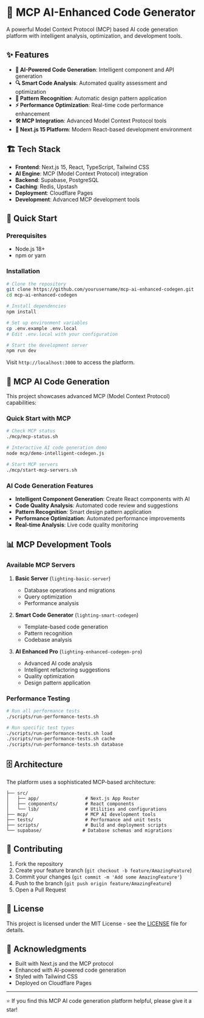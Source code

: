 # 🤖 MCP AI-Enhanced Code Generator

A powerful Model Context Protocol (MCP) based AI code generation platform with intelligent analysis, optimization, and development tools.

## ✨ Features

- **🧠 AI-Powered Code Generation**: Intelligent component and API generation
- **🔍 Smart Code Analysis**: Automated quality assessment and optimization
- **🎨 Pattern Recognition**: Automatic design pattern application  
- **⚡ Performance Optimization**: Real-time code performance enhancement
- **🛠️ MCP Integration**: Advanced Model Context Protocol tools
- **🚀 Next.js 15 Platform**: Modern React-based development environment

## 🏗️ Tech Stack

- **Frontend**: Next.js 15, React, TypeScript, Tailwind CSS
- **AI Engine**: MCP (Model Context Protocol) integration
- **Backend**: Supabase, PostgreSQL
- **Caching**: Redis, Upstash
- **Deployment**: Cloudflare Pages
- **Development**: Advanced MCP development tools

## 🚀 Quick Start

### Prerequisites
- Node.js 18+
- npm or yarn

### Installation

```bash
# Clone the repository
git clone https://github.com/yourusername/mcp-ai-enhanced-codegen.git
cd mcp-ai-enhanced-codegen

# Install dependencies
npm install

# Set up environment variables
cp .env.example .env.local
# Edit .env.local with your configuration

# Start the development server
npm run dev
```

Visit `http://localhost:3000` to access the platform.

## 🤖 MCP AI Code Generation

This project showcases advanced MCP (Model Context Protocol) capabilities:

### Quick Start with MCP
```bash
# Check MCP status
./mcp/mcp-status.sh

# Interactive AI code generation demo
node mcp/demo-intelligent-codegen.js

# Start MCP servers
./mcp/start-mcp-servers.sh
```

### AI Code Generation Features
- **Intelligent Component Generation**: Create React components with AI
- **Code Quality Analysis**: Automated code review and suggestions
- **Pattern Recognition**: Smart design pattern application
- **Performance Optimization**: Automated performance improvements
- **Real-time Analysis**: Live code quality monitoring

## 📊 MCP Development Tools

### Available MCP Servers
1. **Basic Server** (`lighting-basic-server`)
   - Database operations and migrations
   - Query optimization
   - Performance analysis

2. **Smart Code Generator** (`lighting-smart-codegen`)  
   - Template-based code generation
   - Pattern recognition
   - Codebase analysis

3. **AI Enhanced Pro** (`lighting-enhanced-codegen-pro`)
   - Advanced AI code analysis
   - Intelligent refactoring suggestions
   - Quality optimization
   - Design pattern application

### Performance Testing

```bash
# Run all performance tests
./scripts/run-performance-tests.sh

# Run specific test types
./scripts/run-performance-tests.sh load
./scripts/run-performance-tests.sh cache
./scripts/run-performance-tests.sh database
```

## 🗄️ Architecture

The platform uses a sophisticated MCP-based architecture:

```
├── src/
│   ├── app/                 # Next.js App Router
│   ├── components/          # React components  
│   └── lib/                 # Utilities and configurations
├── mcp/                     # MCP AI development tools
├── tests/                   # Performance and unit tests
├── scripts/                 # Build and deployment scripts
└── supabase/               # Database schemas and migrations
```

## 🤝 Contributing

1. Fork the repository
2. Create your feature branch (`git checkout -b feature/AmazingFeature`)
3. Commit your changes (`git commit -m 'Add some AmazingFeature'`)
4. Push to the branch (`git push origin feature/AmazingFeature`)
5. Open a Pull Request

## 📜 License

This project is licensed under the MIT License - see the [LICENSE](LICENSE) file for details.

## 🙏 Acknowledgments

- Built with Next.js and the MCP protocol
- Enhanced with AI-powered code generation
- Styled with Tailwind CSS
- Deployed on Cloudflare Pages

---

⭐ If you find this MCP AI code generation platform helpful, please give it a star!